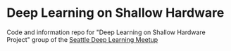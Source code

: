 # Deep Learning on Shallow Hardware

Code and information repo for "Deep Learning on Shallow Hardware Project" group of the [Seattle Deep Learning Meetup](https://www.meetup.com/Seattle-Deep-Learning-Meetup/)
